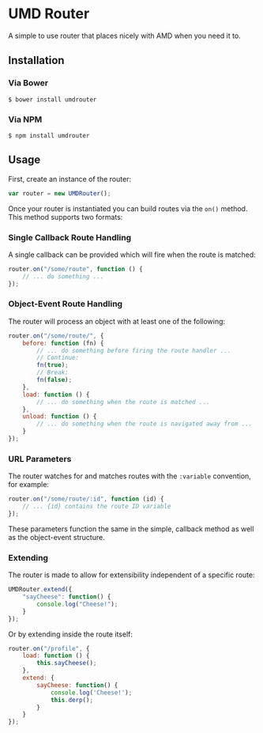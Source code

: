 # UMD Router

A simple to use router that places nicely with AMD when you need it to.

## Installation

### Via Bower

	$ bower install umdrouter

### Via NPM

	$ npm install umdrouter

## Usage

First, create an instance of the router:

```javascript
var router = new UMDRouter();
```

Once your router is instantiated you can build routes via the `on()` method. This
method supports two formats:

### Single Callback Route Handling

A single callback can be provided which will fire when the route is matched:

```javascript
router.on("/some/route", function () {
    // ... do something ...
});
```

### Object-Event Route Handling

The router will process an object with at least one of the following:

```javascript
router.on("/some/route/", {
	before: function (fn) {
		// ... do something before firing the route handler ...
		// Continue:
		fn(true);
		// Break:
		fn(false);
	},
	load: function () {
		// ... do something when the route is matched ...
	},
	unload: function () {
		// ... do something when the route is navigated away from ...
	}
});
```

### URL Parameters

The router watches for and matches routes with the `:variable` convention, for example:

```javascript
router.on("/some/route/:id", function (id) {
    // ... {id} contains the route ID variable
});
```
These parameters function the same in the simple, callback method as well as the object-event
structure.

### Extending

The router is made to allow for extensibility independent of a specific route:

```javascript
UMDRouter.extend({
	"sayCheese": function() {
		console.log("Cheese!");
	}
});
```

Or by extending inside the route itself:

```javascript
router.on("/profile", {
	load: function () {
		this.sayCheese();
	},
	extend: {
		sayCheese: function() {
			console.log('Cheese!');
			this.derp();
		}
	}
});
```